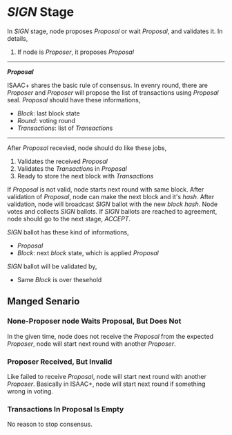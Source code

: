 # *SIGN* Stage

In *SIGN* stage, node proposes *Proposal* or wait *Proposal*, and validates it. In details,

1. If node is *Proposer*, it proposes *Proposal*

---
***Proposal***

ISAAC+ shares the basic rule of consensus. In evenry round, there are *Proposer* and *Proposer* will propose the list of transactions using *Proposal* seal. *Proposal* should have these informations,

* *Block*: last block state
* *Round*: voting round
* *Transactions*: list of *Transaction*s

---

After *Proposal* recevied, node should do like these jobs,

1. Validates the received *Proposal*
1. Validates the *Transaction*s in *Proposal*
1. Ready to store the next block with *Transactions*

If *Proposal* is not valid, node starts next round with same block. After validation of *Proposal*, node can make the next block and it's *hash*. After validation, node will broadcast *SIGN* ballot with the new *block* *hash*. Node votes and collects *SIGN* ballots. If *SIGN* ballots are reached to agreement, node should go to the next stage, *ACCEPT*. 

*SIGN* ballot has these kind of informations,

* *Proposal*
* *Block*: next *block* state, which is applied *Proposal*

*SIGN* ballot will be validated by,

* Same *Block* is over thesehold


## Manged Senario

### None-Proposer node Waits Proposal, But Does Not

In the given time, node does not receive the *Proposal* from the expected *Proposer*, node will start next round with another *Proposer*.

### Proposer Received, But Invalid

Like failed to receive *Proposal*, node will start next round with another *Proposer*. Basically in ISAAC+, node will start next round if something wrong in voting.

### Transactions In Proposal Is Empty 

No reason to stop consensus.
